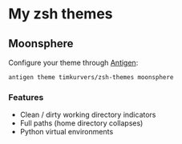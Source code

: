 # My zsh themes

## Moonsphere

Configure your theme through [Antigen](https://github.com/zsh-users/antigen):

    antigen theme timkurvers/zsh-themes moonsphere

### Features

- Clean / dirty working directory indicators
- Full paths (home directory collapses)
- Python virtual environments

